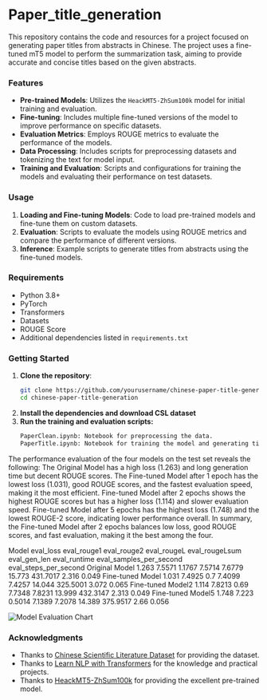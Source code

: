# Paper_title_generation
This repository contains the code and resources for a project focused on generating paper titles from abstracts in Chinese. The project uses a fine-tuned mT5 model to perform the summarization task, aiming to provide accurate and concise titles based on the given abstracts.

### Features

- **Pre-trained Models**: Utilizes the `HeackMT5-ZhSum100k` model for initial training and evaluation.
- **Fine-tuning**: Includes multiple fine-tuned versions of the model to improve performance on specific datasets.
- **Evaluation Metrics**: Employs ROUGE metrics to evaluate the performance of the models.
- **Data Processing**: Includes scripts for preprocessing datasets and tokenizing the text for model input.
- **Training and Evaluation**: Scripts and configurations for training the models and evaluating their performance on test datasets.

### Usage

1. **Loading and Fine-tuning Models**: Code to load pre-trained models and fine-tune them on custom datasets.
2. **Evaluation**: Scripts to evaluate the models using ROUGE metrics and compare the performance of different versions.
3. **Inference**: Example scripts to generate titles from abstracts using the fine-tuned models.

### Requirements

- Python 3.8+
- PyTorch
- Transformers
- Datasets
- ROUGE Score
- Additional dependencies listed in `requirements.txt`

### Getting Started

1. **Clone the repository**:
   ```sh
   git clone https://github.com/yourusername/chinese-paper-title-generation.git
   cd chinese-paper-title-generation

2. **Install the dependencies and download CSL dataset**
3. **Run the training and evaluation scripts:**
   ```sh
   PaperClean.ipynb: Notebook for preprocessing the data.
   PaperTitle.ipynb: Notebook for training the model and generating titles.

The performance evaluation of the four models on the test set reveals the following: The Original Model has a high loss (1.263) and long generation time but decent ROUGE scores. The Fine-tuned Model after 1 epoch has the lowest loss (1.031), good ROUGE scores, and the fastest evaluation speed, making it the most efficient. Fine-tuned Model after 2 epochs shows the highest ROUGE scores but has a higher loss (1.114) and slower evaluation speed. Fine-tuned Model after 5 epochs has the highest loss (1.748) and the lowest ROUGE-2 score, indicating lower performance overall. In summary, the Fine-tuned Model after 2 epochs balances low loss, good ROUGE scores, and fast evaluation, making it the best among the four.


Model	eval_loss	eval_rouge1	eval_rouge2	eval_rougeL	eval_rougeLsum	eval_gen_len	eval_runtime	eval_samples_per_second	eval_steps_per_second
Original Model	1.263	7.5571	1.1767	7.5714	7.6779	15.773	431.7017	2.316	0.049
Fine-tuned Model	1.031	7.4925	0.7	7.4099	7.4257	14.044	325.5001	3.072	0.065
Fine-tuned Model2	1.114	7.8213	0.69	7.7348	7.8231	13.999	432.3147	2.313	0.049
Fine-tuned Model5	1.748	7.223	0.5014	7.1389	7.2078	14.389	375.9517	2.66	0.056


![Model Evaluation Chart](evaluation.png "Model Evaluation Chart")


### Acknowledgments

- Thanks to [Chinese Scientific Literature Dataset](https://github.com/ydli-ai/CSL) for providing the dataset.
- Thanks to [Learn NLP with Transformers](https://github.com/datawhalechina/learn-nlp-with-transformers) for the knowledge and practical projects.
- Thanks to [HeackMT5-ZhSum100k](https://huggingface.co/heack/HeackMT5-ZhSum100k) for providing the excellent pre-trained model.
